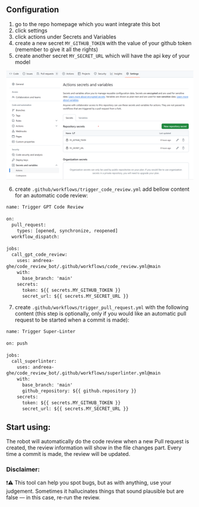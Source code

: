 ## Configuration

1. go to the repo homepage which you want integrate this bot
2. click settings
3. click actions under Secrets and Variables
4. create a new secret `MY_GITHUB_TOKEN` with the value of your github token (remember to give it all the rights)
5. create another secret `MY_SECRET_URL` which will have the api key of your model
   
![image that shows how to use secrets](https://github.com/andreea-ghe/code_review_bot/blob/main/secrets_photo.png?raw=true)

6. create `.github/workflows/trigger_code_review.yml` add bellow content for an automatic code review:
```
name: Trigger GPT Code Review

on:
  pull_request:
    types: [opened, synchronize, reopened]
  workflow_dispatch:

jobs:
  call_gpt_code_review:
    uses: andreea-ghe/code_review_bot/.github/workflows/code_review.yml@main
    with:
      base_branch: 'main'
    secrets:
      token: ${{ secrets.MY_GITHUB_TOKEN }}
      secret_url: ${{ secrets.MY_SECRET_URL }}
```
7. create `.github/workflows/trigger_pull_request.yml` with the following content (this step is optionally, only if you would
   like an automatic pull request to be started when a commit is made):
```
name: Trigger Super-Linter

on: push

jobs:
  call_superlinter:
    uses: andreea-ghe/code_review_bot/.github/workflows/superlinter.yml@main
    with:
      base_branch: 'main'
      github_repository: ${{ github.repository }}
    secrets:
      token: ${{ secrets.MY_GITHUB_TOKEN }}
      secret_url: ${{ secrets.MY_SECRET_URL }}
```

## Start using:

The robot will automatically do the code review when a new Pull request is created, the review information will show in the file 
changes part. Every time a commit is made, the review will be updated.

### Disclaimer:

❗️⚠️ This tool can help you spot bugs, but as with anything, use your judgement. Sometimes it hallucinates things that sound plausible but are false — in this case, re-run the review.
